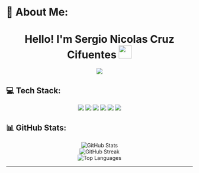 # 💫 About Me:

<h1 align="center"><b>Hello! I'm Sergio Nicolas Cruz Cifuentes</b> <img src="https://media.giphy.com/media/hvRJCLFzcasrR4ia7z/giphy.gif" width="35"></h1>

<p align="center">
  <a href="https://github.com/DenverCoder1/readme-typing-svg">
    <img src="https://readme-typing-svg.herokuapp.com?font=Roboto+Mono&color=cyan&size=30&center=true&vCenter=true&width=800&height=120&lines=Mathematics+Enthusiast+🎓;Machine+Learning+Fanatic+🤖;Computer+Science+Student">
  </a>
</p>

## 💻 Tech Stack:

<p align="center">
  <img src="https://img.shields.io/badge/HTML-%23E34F26.svg?style=for-the-badge&logo=html5&logoColor=white">
  <img src="https://img.shields.io/badge/CSS-%231572B6.svg?style=for-the-badge&logo=css3&logoColor=white">
  <img src="https://img.shields.io/badge/Python-%233776AB.svg?style=for-the-badge&logo=python&logoColor=white">
  <img src="https://img.shields.io/badge/C%2B%2B-%2300599C.svg?style=for-the-badge&logo=c%2B%2B&logoColor=white">
  <img src="https://img.shields.io/badge/TypeScript-%23007ACC.svg?style=for-the-badge&logo=typescript&logoColor=white">
  <img src="https://img.shields.io/badge/APIs-%2300A4CC.svg?style=for-the-badge&logo=api&logoColor=white">
</p>

## 📊 GitHub Stats:

<p align="center">
  <img src="https://github-readme-stats.vercel.app/api?username=sergiocruzC0122&show_icons=true&theme=monokai&hide_border=true" alt="GitHub Stats">
  <br>
  <img src="https://github-readme-streak-stats.herokuapp.com/?user=sergiocruzC0122&theme=monokai&hide_border=true" alt="GitHub Streak">
  <br>
  <img src="https://github-readme-stats.vercel.app/api/top-langs/?username=sergiocruzC0122&theme=monokai&hide_border=true&layout=compact&langs_count=6" alt="Top Languages">
</p>

---

<!-- You can add more sections here like Projects, Blogs, etc. -->
